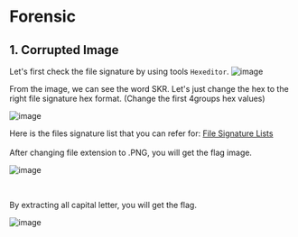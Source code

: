 # Forensic

## 1. Corrupted Image

Let's first check the file signature by using tools ```Hexeditor```.
	![image](https://user-images.githubusercontent.com/59368650/121786568-1ed99700-cbf3-11eb-8985-da087fb839f2.png)
	
From the image, we can see the word SKR.
Let's just change the hex to the right file signature hex format. (Change the first 4groups hex values)

![image](https://user-images.githubusercontent.com/59368650/121786875-40d41900-cbf5-11eb-9fd8-73a5dfe47e21.png)

Here is the files signature list that you can refer for: <a href="https://en.wikipedia.org/wiki/List_of_file_signatures"> File Signature Lists </a>
<br>	
After changing file extension to .PNG, you will get the flag image.

![image](https://user-images.githubusercontent.com/59368650/121786982-e6878800-cbf5-11eb-9d3c-03db0f51b05b.png)

<br>

By extracting all capital letter, you will get the flag.

![image](https://user-images.githubusercontent.com/59368650/121787024-4120e400-cbf6-11eb-8ff4-ecc8744b7f42.png)


	

